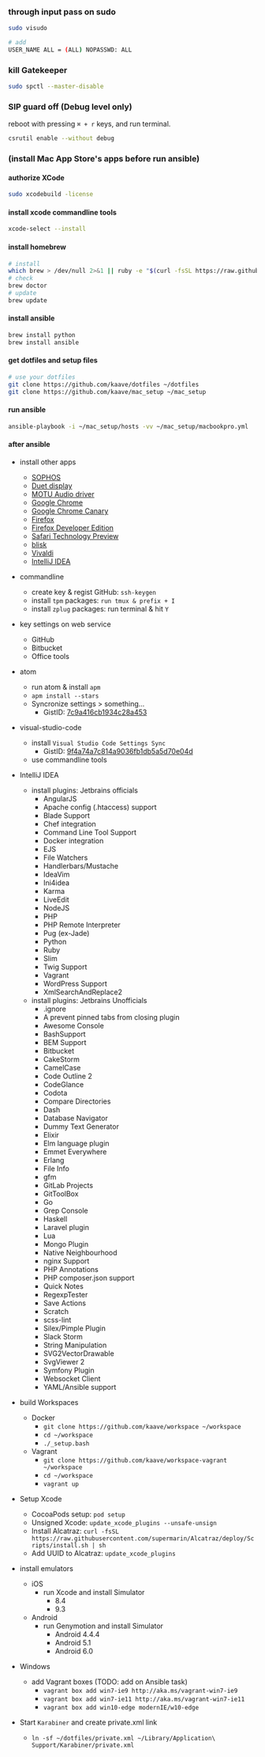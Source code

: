 ### through input pass on sudo

```bash
sudo visudo

# add
USER_NAME ALL = (ALL) NOPASSWD: ALL
```

### kill Gatekeeper

```bash
sudo spctl --master-disable
```

### SIP guard off (Debug level only)

reboot with pressing `⌘ + r` keys, and run terminal.

```bash
csrutil enable --without debug
```

### (install Mac App Store's apps before run ansible)

#### authorize XCode

```bash
sudo xcodebuild -license
```

#### install xcode commandline tools

```bash
xcode-select --install
```

#### install homebrew

```bash
# install
which brew > /dev/null 2>&1 || ruby -e "$(curl -fsSL https://raw.githubusercontent.com/Homebrew/install/master/install)"
# check
brew doctor
# update
brew update
```

#### install ansible

```bash
brew install python
brew install ansible
```

#### get dotfiles and setup files

```bash
# use your dotfiles
git clone https://github.com/kaave/dotfiles ~/dotfiles
git clone https://github.com/kaave/mac_setup ~/mac_setup
```

#### run ansible

```bash
ansible-playbook -i ~/mac_setup/hosts -vv ~/mac_setup/macbookpro.yml
```

#### after ansible

- install other apps
    - [SOPHOS](https://www.sophos.com/ja-jp/lp/sophos-home.aspx)
    - [Duet display](http://www.duetdisplay.com/jp/)
    - [MOTU Audio driver](http://motu.com/download)
    - [Google Chrome](https://www.google.co.jp/chrome/browser/desktop/)
    - [Google Chrome Canary](https://www.google.co.jp/chrome/browser/canary.html)
    - [Firefox](https://www.mozilla.org/ja/firefox/new/)
    - [Firefox Developer Edition](https://www.mozilla.org/ja/firefox/developer/)
    - [Safari Technology Preview](https://developer.apple.com/safari/technology-preview/)
    - [blisk](https://blisk.io/)
    - [Vivaldi](https://vivaldi.com/download/?lang=ja_JP)
    - [IntelliJ IDEA](https://www.jetbrains.com/idea/#chooseYourEdition)

- commandline
    - create key & regist GitHub: `ssh-keygen`
    - install `tpm` packages: `run tmux & prefix + I`
    - install `zplug` packages: run terminal & hit `Y`

- key settings on web service
    - GitHub
    - Bitbucket
    - Office tools

- atom
    - run atom & install `apm`
    - `apm install --stars`
    - Syncronize settings > something...
        - GistID: [7c9a416cb1934c28a453](https://gist.github.com/kaave/7c9a416cb1934c28a453)

- visual-studio-code
    - install `Visual Studio Code Settings Sync`
        - GistID: [9f4a74a7c814a9036fb1db5a5d70e04d](https://gist.github.com/kaave/9f4a74a7c814a9036fb1db5a5d70e04d)
    - use commandline tools

- IntelliJ IDEA
    - install plugins: Jetbrains officials
        - AngularJS
        - Apache config (.htaccess) support
        - Blade Support
        - Chef integration
        - Command Line Tool Support
        - Docker integration
        - EJS
        - File Watchers
        - Handlerbars/Mustache
        - IdeaVim
        - Ini4idea
        - Karma
        - LiveEdit
        - NodeJS
        - PHP
        - PHP Remote Interpreter
        - Pug (ex-Jade)
        - Python
        - Ruby
        - Slim
        - Twig Support
        - Vagrant
        - WordPress Support
        - XmlSearchAndReplace2
    - install plugins: Jetbrains Unofficials
        - .ignore
        - A prevent pinned tabs from closing plugin
        - Awesome Console
        - BashSupport
        - BEM Support
        - Bitbucket
        - CakeStorm
        - CamelCase
        - Code Outline 2
        - CodeGlance
        - Codota
        - Compare Directories
        - Dash
        - Database Navigator
        - Dummy Text Generator
        - Elixir
        - Elm language plugin
        - Emmet Everywhere
        - Erlang
        - File Info
        - gfm
        - GitLab Projects
        - GitToolBox
        - Go
        - Grep Console
        - Haskell
        - Laravel plugin
        - Lua
        - Mongo Plugin
        - Native Neighbourhood
        - nginx Support
        - PHP Annotations
        - PHP composer.json support
        - Quick Notes
        - RegexpTester
        - Save Actions
        - Scratch
        - scss-lint
        - Silex/Pimple Plugin
        - Slack Storm
        - String Manipulation
        - SVG2VectorDrawable
        - SvgViewer 2
        - Symfony Plugin
        - Websocket Client
        - YAML/Ansible support

- build Workspaces
    - Docker
        - `git clone https://github.com/kaave/workspace ~/workspace`
        - `cd ~/workspace`
        - `./_setup.bash`
    - Vagrant
        - `git clone https://github.com/kaave/workspace-vagrant ~/workspace`
        - `cd ~/workspace`
        - `vagrant up`

- Setup Xcode
    - CocoaPods setup: `pod setup`
    - Unsigned Xcode: `update_xcode_plugins --unsafe-unsign`
    - Install Alcatraz: `curl -fsSL https://raw.githubusercontent.com/supermarin/Alcatraz/deploy/Scripts/install.sh | sh`
    - Add UUID to Alcatraz: `update_xcode_plugins`

- install emulators
    - iOS
        - run Xcode and install Simulator
            - 8.4
            - 9.3
    - Android
        - run Genymotion and install Simulator
            - Android 4.4.4
            - Android 5.1
            - Android 6.0

- Windows
    - add Vagrant boxes (TODO: add on Ansible task)
        - `vagrant box add win7-ie9 http://aka.ms/vagrant-win7-ie9`
        - `vagrant box add win7-ie11 http://aka.ms/vagrant-win7-ie11`
        - `vagrant box add win10-edge modernIE/w10-edge`

- Start `Karabiner` and create private.xml link
    - `ln -sf ~/dotfiles/private.xml ~/Library/Application\ Support/Karabiner/private.xml`

